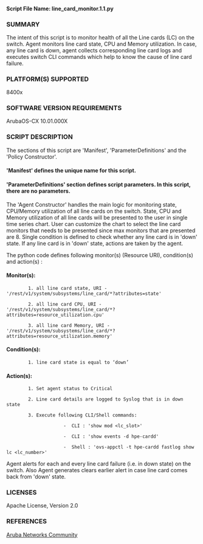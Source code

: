 #### Script File Name: line\_card\_monitor.1.1.py

### SUMMARY
The intent of this script is to monitor health of all the Line cards (LC) on the switch. Agent monitors line card state, CPU and Memory utilization. In case, any line card is down, agent collects corresponding line card logs and executes switch CLI commands which help to know the cause of line card failure.

### PLATFORM(S) SUPPORTED
8400x

### SOFTWARE VERSION REQUIREMENTS
ArubaOS-CX 10.01.000X

### SCRIPT DESCRIPTION
The sections of this script are 'Manifest', 'ParameterDefinitions' and the 'Policy Constructor'.

#### 'Manifest' defines the unique name for this script.

#### 'ParameterDefinitions' section defines script parameters. In this script, there are no parameters.

The 'Agent Constructor' handles the main logic for monitoring state, CPU/Memory utilization of all line cards on the switch. State, CPU and Memory utilization of all line cards will be presented to the user in single time series chart. User can customize the chart to select the line card monitors that needs to be presented since max monitors that are presented are 8. Single condition is defined to check whether any line card is in 'down' state. If any line card is in 'down' state, actions are taken by the agent.

The python code defines following monitor(s) (Resource URI), condition(s) and action(s) :

#### Monitor(s):
            1. all line card state, URI - '/rest/v1/system/subsystems/line_card/*?attributes=state'

            2. all line card CPU, URI - '/rest/v1/system/subsystems/line_card/*?attributes=resource_utilization.cpu'

            3. all line card Memory, URI - '/rest/v1/system/subsystems/line_card/*?attributes=resource_utilization.memory'

#### Condition(s):
            1. line card state is equal to ‘down’

#### Action(s):
            1. Set agent status to Critical

            2. Line card details are logged to Syslog that is in down state

            3. Execute following CLI/Shell commands:

                         -  CLI : 'show mod <lc_slot>'

                         -  CLI : 'show events -d hpe-cardd'

                         -  Shell : 'ovs-appctl -t hpe-cardd fastlog show lc <lc_number>'

Agent alerts for each and every line card failure (i.e. in down state) on the switch. Also Agent generates clears earlier alert in case line card comes back from 'down' state.


### LICENSES
Apache License, Version 2.0  

### REFERENCES
[Aruba Networks Community](http://community.arubanetworks.com/t5/Network-Analytic-Engine/ct-p/NetworkAnalyticEngine)  
